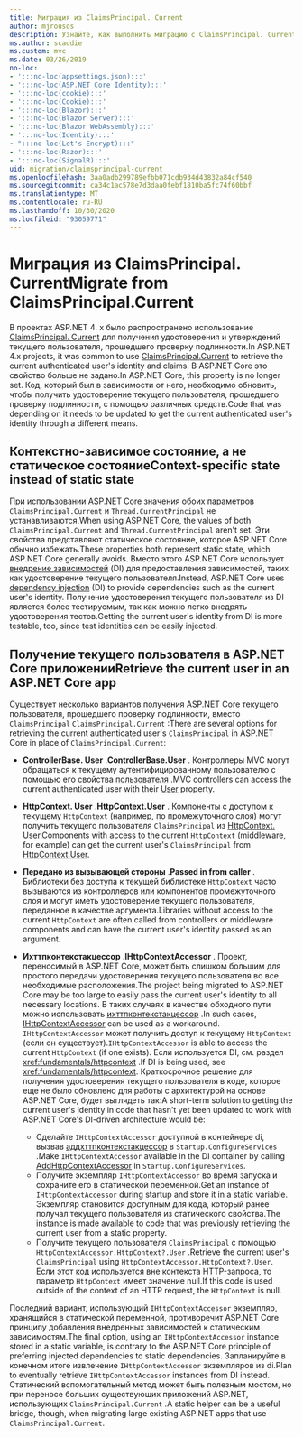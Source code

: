 ```yaml
---
title: Миграция из ClaimsPrincipal. Current
author: mjrousos
description: Узнайте, как выполнить миграцию с ClaimsPrincipal. Current, чтобы получить удостоверение текущего пользователя, прошедшего проверку подлинности, и утверждения в ASP.NET Core.
ms.author: scaddie
ms.custom: mvc
ms.date: 03/26/2019
no-loc:
- ':::no-loc(appsettings.json):::'
- ':::no-loc(ASP.NET Core Identity):::'
- ':::no-loc(cookie):::'
- ':::no-loc(Cookie):::'
- ':::no-loc(Blazor):::'
- ':::no-loc(Blazor Server):::'
- ':::no-loc(Blazor WebAssembly):::'
- ':::no-loc(Identity):::'
- ":::no-loc(Let's Encrypt):::"
- ':::no-loc(Razor):::'
- ':::no-loc(SignalR):::'
uid: migration/claimsprincipal-current
ms.openlocfilehash: 3aa0adb299789efbb071cdb934d43832a84cf540
ms.sourcegitcommit: ca34c1ac578e7d3daa0febf1810ba5fc74f60bbf
ms.translationtype: MT
ms.contentlocale: ru-RU
ms.lasthandoff: 10/30/2020
ms.locfileid: "93059771"
---
```

# <a name="migrate-from-claimsprincipalcurrent"></a><span data-ttu-id="4dce5-103">Миграция из ClaimsPrincipal. Current</span><span class="sxs-lookup"><span data-stu-id="4dce5-103">Migrate from ClaimsPrincipal.Current</span></span>

<span data-ttu-id="4dce5-104">В проектах ASP.NET 4. x было распространено использование [ClaimsPrincipal. Current](/dotnet/api/system.security.claims.claimsprincipal.current) для получения удостоверения и утверждений текущего пользователя, прошедшего проверку подлинности.</span><span class="sxs-lookup"><span data-stu-id="4dce5-104">In ASP.NET 4.x projects, it was common to use [ClaimsPrincipal.Current](/dotnet/api/system.security.claims.claimsprincipal.current) to retrieve the current authenticated user's identity and claims.</span></span> <span data-ttu-id="4dce5-105">В ASP.NET Core это свойство больше не задано.</span><span class="sxs-lookup"><span data-stu-id="4dce5-105">In ASP.NET Core, this property is no longer set.</span></span> <span data-ttu-id="4dce5-106">Код, который был в зависимости от него, необходимо обновить, чтобы получить удостоверение текущего пользователя, прошедшего проверку подлинности, с помощью различных средств.</span><span class="sxs-lookup"><span data-stu-id="4dce5-106">Code that was depending on it needs to be updated to get the current authenticated user's identity through a different means.</span></span>

## <a name="context-specific-state-instead-of-static-state"></a><span data-ttu-id="4dce5-107">Контекстно-зависимое состояние, а не статическое состояние</span><span class="sxs-lookup"><span data-stu-id="4dce5-107">Context-specific state instead of static state</span></span>

<span data-ttu-id="4dce5-108">При использовании ASP.NET Core значения обоих параметров `ClaimsPrincipal.Current` и `Thread.CurrentPrincipal` не устанавливаются.</span><span class="sxs-lookup"><span data-stu-id="4dce5-108">When using ASP.NET Core, the values of both `ClaimsPrincipal.Current` and `Thread.CurrentPrincipal` aren't set.</span></span> <span data-ttu-id="4dce5-109">Эти свойства представляют статическое состояние, которое ASP.NET Core обычно избежать.</span><span class="sxs-lookup"><span data-stu-id="4dce5-109">These properties both represent static state, which ASP.NET Core generally avoids.</span></span> <span data-ttu-id="4dce5-110">Вместо этого ASP.NET Core использует [внедрение зависимостей](xref:fundamentals/dependency-injection) (DI) для предоставления зависимостей, таких как удостоверение текущего пользователя.</span><span class="sxs-lookup"><span data-stu-id="4dce5-110">Instead, ASP.NET Core uses [dependency injection](xref:fundamentals/dependency-injection) (DI) to provide dependencies such as the current user's identity.</span></span> <span data-ttu-id="4dce5-111">Получение удостоверения текущего пользователя из DI является более тестируемым, так как можно легко внедрять удостоверения тестов.</span><span class="sxs-lookup"><span data-stu-id="4dce5-111">Getting the current user's identity from DI is more testable, too, since test identities can be easily injected.</span></span>

## <a name="retrieve-the-current-user-in-an-aspnet-core-app"></a><span data-ttu-id="4dce5-112">Получение текущего пользователя в ASP.NET Core приложении</span><span class="sxs-lookup"><span data-stu-id="4dce5-112">Retrieve the current user in an ASP.NET Core app</span></span>

<span data-ttu-id="4dce5-113">Существует несколько вариантов получения ASP.NET Core текущего пользователя, прошедшего проверку подлинности, вместо `ClaimsPrincipal` `ClaimsPrincipal.Current` :</span><span class="sxs-lookup"><span data-stu-id="4dce5-113">There are several options for retrieving the current authenticated user's `ClaimsPrincipal` in ASP.NET Core in place of `ClaimsPrincipal.Current`:</span></span>

* <span data-ttu-id="4dce5-114">**ControllerBase. User** .</span><span class="sxs-lookup"><span data-stu-id="4dce5-114">**ControllerBase.User** .</span></span> <span data-ttu-id="4dce5-115">Контроллеры MVC могут обращаться к текущему аутентифицированному пользователю с помощью его свойства [пользователя](/dotnet/api/microsoft.aspnetcore.mvc.controllerbase.user) .</span><span class="sxs-lookup"><span data-stu-id="4dce5-115">MVC controllers can access the current authenticated user with their [User](/dotnet/api/microsoft.aspnetcore.mvc.controllerbase.user) property.</span></span>
* <span data-ttu-id="4dce5-116">**HttpContext. User** .</span><span class="sxs-lookup"><span data-stu-id="4dce5-116">**HttpContext.User** .</span></span> <span data-ttu-id="4dce5-117">Компоненты с доступом к текущему `HttpContext` (например, по промежуточного слоя) могут получить текущего пользователя `ClaimsPrincipal` из [HttpContext. User](/dotnet/api/microsoft.aspnetcore.http.httpcontext.user).</span><span class="sxs-lookup"><span data-stu-id="4dce5-117">Components with access to the current `HttpContext` (middleware, for example) can get the current user's `ClaimsPrincipal` from [HttpContext.User](/dotnet/api/microsoft.aspnetcore.http.httpcontext.user).</span></span>
* <span data-ttu-id="4dce5-118">**Передано из вызывающей стороны** .</span><span class="sxs-lookup"><span data-stu-id="4dce5-118">**Passed in from caller** .</span></span> <span data-ttu-id="4dce5-119">Библиотеки без доступа к текущей библиотеке `HttpContext` часто вызываются из контроллеров или компонентов промежуточного слоя и могут иметь удостоверение текущего пользователя, переданное в качестве аргумента.</span><span class="sxs-lookup"><span data-stu-id="4dce5-119">Libraries without access to the current `HttpContext` are often called from controllers or middleware components and can have the current user's identity passed as an argument.</span></span>
* <span data-ttu-id="4dce5-120">**Ихттпконтекстакцессор** .</span><span class="sxs-lookup"><span data-stu-id="4dce5-120">**IHttpContextAccessor** .</span></span> <span data-ttu-id="4dce5-121">Проект, переносимый в ASP.NET Core, может быть слишком большим для простого передачи удостоверения текущего пользователя во все необходимые расположения.</span><span class="sxs-lookup"><span data-stu-id="4dce5-121">The project being migrated to ASP.NET Core may be too large to easily pass the current user's identity to all necessary locations.</span></span> <span data-ttu-id="4dce5-122">В таких случаях в качестве обходного пути можно использовать [ихттпконтекстакцессор](/dotnet/api/microsoft.aspnetcore.http.ihttpcontextaccessor) .</span><span class="sxs-lookup"><span data-stu-id="4dce5-122">In such cases, [IHttpContextAccessor](/dotnet/api/microsoft.aspnetcore.http.ihttpcontextaccessor) can be used as a workaround.</span></span> <span data-ttu-id="4dce5-123">`IHttpContextAccessor` может получить доступ к текущему `HttpContext` (если он существует).</span><span class="sxs-lookup"><span data-stu-id="4dce5-123">`IHttpContextAccessor` is able to access the current `HttpContext` (if one exists).</span></span> <span data-ttu-id="4dce5-124">Если используется DI, см. раздел <xref:fundamentals/httpcontext> .</span><span class="sxs-lookup"><span data-stu-id="4dce5-124">If DI is being used, see <xref:fundamentals/httpcontext>.</span></span> <span data-ttu-id="4dce5-125">Краткосрочное решение для получения удостоверения текущего пользователя в коде, которое еще не было обновлено для работы с архитектурой на основе ASP.NET Core, будет выглядеть так:</span><span class="sxs-lookup"><span data-stu-id="4dce5-125">A short-term solution to getting the current user's identity in code that hasn't yet been updated to work with ASP.NET Core's DI-driven architecture would be:</span></span>

  * <span data-ttu-id="4dce5-126">Сделайте `IHttpContextAccessor` доступной в контейнере di, вызвав [аддхттпконтекстакцессор](https://github.com/aspnet/Hosting/issues/793) в `Startup.ConfigureServices` .</span><span class="sxs-lookup"><span data-stu-id="4dce5-126">Make `IHttpContextAccessor` available in the DI container by calling [AddHttpContextAccessor](https://github.com/aspnet/Hosting/issues/793) in `Startup.ConfigureServices`.</span></span>
  * <span data-ttu-id="4dce5-127">Получите экземпляр `IHttpContextAccessor` во время запуска и сохраните его в статической переменной.</span><span class="sxs-lookup"><span data-stu-id="4dce5-127">Get an instance of `IHttpContextAccessor` during startup and store it in a static variable.</span></span> <span data-ttu-id="4dce5-128">Экземпляр становится доступным для кода, который ранее получал текущего пользователя из статического свойства.</span><span class="sxs-lookup"><span data-stu-id="4dce5-128">The instance is made available to code that was previously retrieving the current user from a static property.</span></span>
  * <span data-ttu-id="4dce5-129">Получите текущего пользователя `ClaimsPrincipal` с помощью `HttpContextAccessor.HttpContext?.User` .</span><span class="sxs-lookup"><span data-stu-id="4dce5-129">Retrieve the current user's `ClaimsPrincipal` using `HttpContextAccessor.HttpContext?.User`.</span></span> <span data-ttu-id="4dce5-130">Если этот код используется вне контекста HTTP-запроса, то параметр `HttpContext` имеет значение null.</span><span class="sxs-lookup"><span data-stu-id="4dce5-130">If this code is used outside of the context of an HTTP request, the `HttpContext` is null.</span></span>

<span data-ttu-id="4dce5-131">Последний вариант, использующий `IHttpContextAccessor` экземпляр, хранящийся в статической переменной, противоречит ASP.NET Core принципу добавления внедренных зависимостей к статическим зависимостям.</span><span class="sxs-lookup"><span data-stu-id="4dce5-131">The final option, using an `IHttpContextAccessor` instance stored in a static variable, is contrary to the ASP.NET Core principle of preferring injected dependencies to static dependencies.</span></span> <span data-ttu-id="4dce5-132">Запланируйте в конечном итоге извлечение `IHttpContextAccessor` экземпляров из di.</span><span class="sxs-lookup"><span data-stu-id="4dce5-132">Plan to eventually retrieve `IHttpContextAccessor` instances from DI instead.</span></span> <span data-ttu-id="4dce5-133">Статический вспомогательный метод может быть полезным мостом, но при переносе больших существующих приложений ASP.NET, использующих `ClaimsPrincipal.Current` .</span><span class="sxs-lookup"><span data-stu-id="4dce5-133">A static helper can be a useful bridge, though, when migrating large existing ASP.NET apps that use `ClaimsPrincipal.Current`.</span></span>
